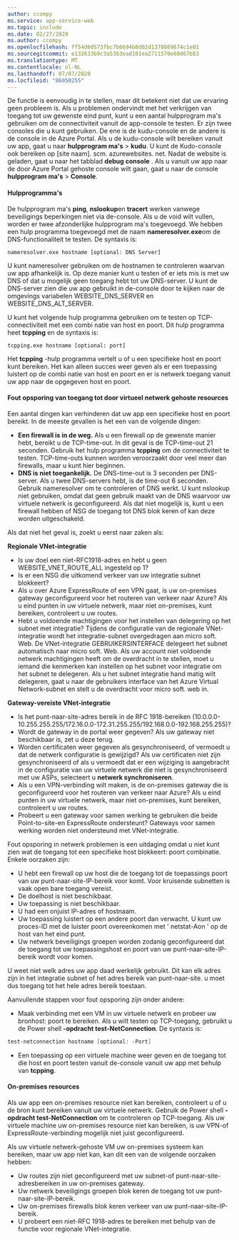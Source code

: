 ```yaml
---
author: ccompy
ms.service: app-service-web
ms.topic: include
ms.date: 02/27/2020
ms.author: ccompy
ms.openlocfilehash: ff54d60573fbc7b6694b8d02d1378869674c1e81
ms.sourcegitcommit: e132633b9c3a53b3ead101ea2711570e60d67b83
ms.translationtype: MT
ms.contentlocale: nl-NL
ms.lasthandoff: 07/07/2020
ms.locfileid: "86050255"
---
```

De functie is eenvoudig in te stellen, maar dit betekent niet dat uw ervaring geen probleem is. Als u problemen ondervindt met het verkrijgen van toegang tot uw gewenste eind punt, kunt u een aantal hulpprogram ma's gebruiken om de connectiviteit vanuit de app-console te testen. Er zijn twee consoles die u kunt gebruiken. De ene is de kudu-console en de andere is de console in de Azure Portal. Als u de kudu-console wilt bereiken vanuit uw app, gaat u naar **hulpprogram ma's**  >  **kudu**. U kunt de Kudo-console ook bereiken op [site naam]. scm. azurewebsites. net. Nadat de website is geladen, gaat u naar het tabblad **debug console** . Als u vanuit uw app naar de door Azure Portal gehoste console wilt gaan, gaat u naar de console **hulpprogram ma's**  >  **Console**.

#### <a name="tools"></a>Hulpprogramma's
De hulpprogram ma's **ping**, **nslookup**en **tracert** werken vanwege beveiligings beperkingen niet via de-console. Als u de void wilt vullen, worden er twee afzonderlijke hulpprogram ma's toegevoegd. We hebben een hulp programma toegevoegd met de naam **nameresolver.exe**om de DNS-functionaliteit te testen. De syntaxis is:

```console
nameresolver.exe hostname [optional: DNS Server]
```

U kunt nameresolver gebruiken om de hostnamen te controleren waarvan uw app afhankelijk is. Op deze manier kunt u testen of er iets mis is met uw DNS of dat u mogelijk geen toegang hebt tot uw DNS-server. U kunt de DNS-server zien die uw app gebruikt in de-console door te kijken naar de omgevings variabelen WEBSITE_DNS_SERVER en WEBSITE_DNS_ALT_SERVER.

U kunt het volgende hulp programma gebruiken om te testen op TCP-connectiviteit met een combi natie van host en poort. Dit hulp programma heet **tcpping** en de syntaxis is:

```console
tcpping.exe hostname [optional: port]
```

Het **tcpping** -hulp programma vertelt u of u een specifieke host en poort kunt bereiken. Het kan alleen succes weer geven als er een toepassing luistert op de combi natie van host en poort en er is netwerk toegang vanuit uw app naar de opgegeven host en poort.

#### <a name="debug-access-to-virtual-network-hosted-resources"></a>Fout opsporing van toegang tot door virtueel netwerk gehoste resources
Een aantal dingen kan verhinderen dat uw app een specifieke host en poort bereikt. In de meeste gevallen is het een van de volgende dingen:

* **Een firewall is in de weg.** Als u een firewall op de gewenste manier hebt, bereikt u de TCP-time-out. In dit geval is de TCP-time-out 21 seconden. Gebruik het hulp programma **tcpping** om de connectiviteit te testen. TCP-time-outs kunnen worden veroorzaakt door veel meer dan firewalls, maar u kunt hier beginnen.
* **DNS is niet toegankelijk.** De DNS-time-out is 3 seconden per DNS-server. Als u twee DNS-servers hebt, is de time-out 6 seconden. Gebruik nameresolver om te controleren of DNS werkt. U kunt nslookup niet gebruiken, omdat dat geen gebruik maakt van de DNS waarvoor uw virtuele netwerk is geconfigureerd. Als dat niet mogelijk is, kunt u een firewall hebben of NSG de toegang tot DNS blok keren of kan deze worden uitgeschakeld.

Als dat niet het geval is, zoekt u eerst naar zaken als:

**Regionale VNet-integratie**
* Is uw doel een niet-RFC1918-adres en hebt u geen WEBSITE_VNET_ROUTE_ALL ingesteld op 1?
* Is er een NSG die uitkomend verkeer van uw integratie subnet blokkeert?
* Als u over Azure ExpressRoute of een VPN gaat, is uw on-premises gateway geconfigureerd voor het routeren van verkeer naar Azure? Als u eind punten in uw virtuele netwerk, maar niet on-premises, kunt bereiken, controleert u uw routes.
* Hebt u voldoende machtigingen voor het instellen van delegering op het subnet met integratie? Tijdens de configuratie van de regionale VNet-integratie wordt het integratie-subnet overgedragen aan micro soft. Web. De VNet-integratie GEBRUIKERSINTERFACE delegeert het subnet automatisch naar micro soft. Web. Als uw account niet voldoende netwerk machtigingen heeft om de overdracht in te stellen, moet u iemand die kenmerken kan instellen op het subnet voor integratie om het subnet te delegeren. Als u het subnet integratie hand matig wilt delegeren, gaat u naar de gebruikers interface van het Azure Virtual Network-subnet en stelt u de overdracht voor micro soft. web in.

**Gateway-vereiste VNet-integratie**
* Is het punt-naar-site-adres bereik in de RFC 1918-bereiken (10.0.0.0-10.255.255.255/172.16.0.0-172.31.255.255/192.168.0.0-192.168.255.255)?
* Wordt de gateway in de portal weer gegeven? Als uw gateway niet beschikbaar is, zet u deze terug.
* Worden certificaten weer gegeven als gesynchroniseerd, of vermoedt u dat de netwerk configuratie is gewijzigd?  Als uw certificaten niet zijn gesynchroniseerd of als u vermoedt dat er een wijziging is aangebracht in de configuratie van uw virtuele netwerk die niet is gesynchroniseerd met uw ASPs, selecteert u **netwerk synchroniseren**.
* Als u een VPN-verbinding wilt maken, is de on-premises gateway die is geconfigureerd voor het routeren van verkeer naar Azure? Als u eind punten in uw virtuele netwerk, maar niet on-premises, kunt bereiken, controleert u uw routes.
* Probeert u een gateway voor samen werking te gebruiken die beide Point-to-site-en ExpressRoute ondersteunt? Gateways voor samen werking worden niet ondersteund met VNet-integratie.

Fout opsporing in netwerk problemen is een uitdaging omdat u niet kunt zien wat de toegang tot een specifieke host blokkeert: poort combinatie. Enkele oorzaken zijn:

* U hebt een firewall op uw host die de toegang tot de toepassings poort van uw punt-naar-site-IP-bereik voor komt. Voor kruisende subnetten is vaak open bare toegang vereist.
* De doelhost is niet beschikbaar.
* Uw toepassing is niet beschikbaar.
* U had een onjuist IP-adres of hostnaam.
* Uw toepassing luistert op een andere poort dan verwacht. U kunt uw proces-ID met de luister poort overeenkomen met ' netstat-Aon ' op de host van het eind punt.
* Uw netwerk beveiligings groepen worden zodanig geconfigureerd dat de toegang tot uw toepassingshost en poort van uw punt-naar-site-IP-bereik wordt voor komen.

U weet niet welk adres uw app daad werkelijk gebruikt. Dit kan elk adres zijn in het integratie subnet of het adres bereik van punt-naar-site. u moet dus toegang tot het hele adres bereik toestaan.

Aanvullende stappen voor fout opsporing zijn onder andere:

* Maak verbinding met een VM in uw virtuele netwerk en probeer uw bronhost: poort te bereiken. Als u wilt testen op TCP-toegang, gebruikt u de Power shell **-opdracht test-NetConnection**. De syntaxis is:

```powershell
test-netconnection hostname [optional: -Port]
```

* Een toepassing op een virtuele machine weer geven en de toegang tot die host en poort testen vanuit de-console vanuit uw app met behulp van **tcpping**.

#### <a name="on-premises-resources"></a>On-premises resources ####

Als uw app een on-premises resource niet kan bereiken, controleert u of u de bron kunt bereiken vanuit uw virtuele netwerk. Gebruik de Power shell **-opdracht test-NetConnection** om te controleren op TCP-toegang. Als uw virtuele machine uw on-premises resource niet kan bereiken, is uw VPN-of ExpressRoute-verbinding mogelijk niet juist geconfigureerd.

Als uw virtuele netwerk-gehoste VM uw on-premises systeem kan bereiken, maar uw app niet kan, kan dit een van de volgende oorzaken hebben:

* Uw routes zijn niet geconfigureerd met uw subnet-of punt-naar-site-adresbereiken in uw on-premises gateway.
* Uw netwerk beveiligings groepen blok keren de toegang tot uw punt-naar-site-IP-bereik.
* Uw on-premises firewalls blok keren verkeer van uw punt-naar-site-IP-bereik.
* U probeert een niet-RFC 1918-adres te bereiken met behulp van de functie voor regionale VNet-integratie.